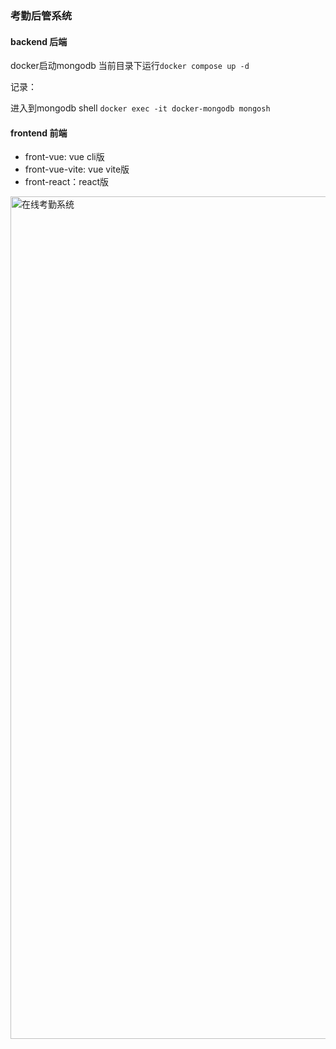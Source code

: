 ### 考勤后管系统

#### backend 后端

docker启动mongodb
当前目录下运行`docker compose up -d`

记录：

进入到mongodb shell
`docker exec -it docker-mongodb mongosh`

#### frontend 前端

+ front-vue: vue cli版    
+ front-vue-vite: vue vite版      
+ front-react：react版     


<img width="1348" alt="在线考勤系统" src="https://github.com/user-attachments/assets/8774afdd-c1ab-422a-a620-8091cc7a2d18" />
